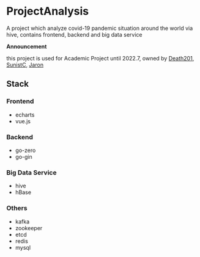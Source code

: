 # ProjectAnalysis

A project which analyze covid-19 pandemic situation around the world via hive, contains frontend, backend and big data service

**Announcement**

this project is used for Academic Project until 2022.7, owned by [Death201](https://github.com/Death201), [SunistC](https://github.com/sunist-c), [Jaron](https://github.com/Jaron-Jiang)

## Stack

### Frontend

+ echarts
+ vue.js

### Backend

+ go-zero
+ go-gin

### Big Data Service

+ hive
+ hBase

### Others

+ kafka
+ zookeeper
+ etcd
+ redis
+ mysql
